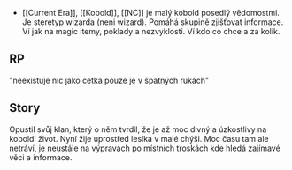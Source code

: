 - [[Current Era]], [[Kobold]], [[NC]]
je malý kobold posedlý vědomostmi. Je steretyp wizarda (neni wizard). Pomáhá skupině zjišťovat informace. Ví jak na magic itemy, poklady a nezvyklosti. Ví kdo co chce a za kolik.
## RP
"neexistuje nic jako cetka pouze je v špatných rukách"
## Story
Opustil svůj klan, který o něm tvrdil, že je až moc divný a úzkostlivy na koboldi život. Nyní žije uprostřed lesíka v malé chýši. Moc času tam ale netráví, je neustále na výpravách po místních troskách kde hledá zajímavé věci a informace.
